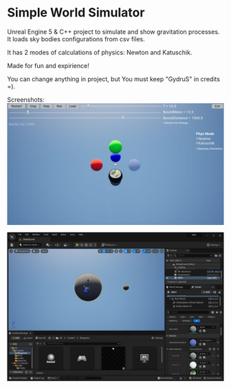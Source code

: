 # Simple World Simulator

Unreal Engine 5 & C++ project to simulate and show gravitation processes.
It loads sky bodies configurations from csv files.

It has 2 modes of calculations of physics: Newton and Katuschik.

Made for fun and expirience!

You can change anything in project, but You must keep "GydruS" in credits =).

Screenshots:
![SWS](/Docs/ScreenShots/Application-01.jpg?raw=true "SWS Application")

![SWSinEditor](/Docs/ScreenShots/Editor-01.jpg?raw=true "In UE5 Editor")